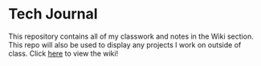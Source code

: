 # Tech Journal 

This repository contains all of my classwork and notes in the Wiki section. This repo will also be used to display any projects I work on outside of class. Click [here](wiki/Tech-Journal) to view the wiki! 



